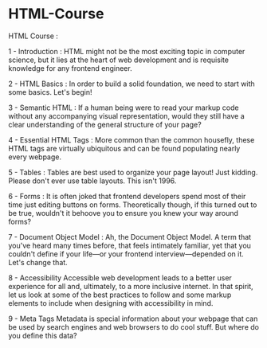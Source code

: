 # HTML-Course
HTML Course :

  1 - Introduction : 
  HTML might not be the most exciting topic in computer science,
  but it lies at the heart of web development and is requisite knowledge for any frontend engineer.
  
  2 - HTML Basics : 
  In order to build a solid foundation, we need to start with some basics. Let's begin!
  
  3 - Semantic HTML : 
  If a human being were to read your markup code without any accompanying visual representation, 
  would they still have a clear understanding of the general structure of your page?
  
  4 - Essential HTML Tags : 
  More common than the common housefly,
  these HTML tags are virtually ubiquitous and can be found populating nearly every webpage.
  
  5 - Tables :
  Tables are best used to organize your page layout! 
  Just kidding. Please don't ever use table layouts. This isn't 1996.

  6 - Forms :
  It is often joked that frontend developers spend most of their time just editing buttons on forms. 
  Theoretically though, if this turned out to be true, wouldn't it behoove you to ensure you knew your way around forms?


  7 - Document Object Model :
  Ah, the Document Object Model. A term that you've heard many times before, that feels intimately familiar, yet that you couldn't define if your life—or your frontend interview—depended on it. Let's change that.
  
  8 - Accessibility
    Accessible web development leads to a better user experience for all and, ultimately, to a more inclusive internet. In that spirit, let us look at some       of the best practices to follow and some markup elements to include when designing with accessibility in mind.
    
  9 - Meta Tags
      Metadata is special information about your webpage that can be used by search engines and web browsers to do cool stuff. 
      But where do you define this data?



